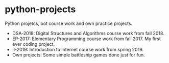 # python-projects
Python projetcs, bot course work and own practice projects.

- DSA-2018: Digital Structures and Algorithms course work from fall 2018.
- EP-2017: Elementary Programming course work from fall 2017. My first ever coding project.
- II-2019: Introduction to Internet course work from spring 2019. 
- Own projects: Some simple battleship games done just for fun.
